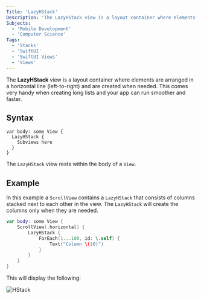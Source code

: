 ```yaml
---
Title: 'LazyHStack'
Description: 'The LazyHStack view is a layout container where elements are arranged in a horizontal line (left-to-right) and are created when needed.'
Subjects:
  - 'Mobile Development'
  - 'Computer Science'
Tags:
  - 'Stacks'
  - 'SwiftUI'
  - 'SwiftUI Views'
  - 'Views'
---
```


The **LazyHStack** view is a layout container where elements are arranged in a horizontal line (left-to-right) and are created when needed. This comes very handy when creating long lists and your app can run smoother and faster.

## Syntax

```pseudo
var body: some View {
  LazyHStack {
    Subviews here
  }
}
```

The `LazyHStack` view rests within the body of a `View`.

## Example

In this example a `ScrollView` contains a `LazyHStack` that consists of columns stacked next to each other in the view. The `LazyHStack` will create the columns only when they are needed.
```swift
var body: some View {
    ScrollView(.horizontal) {
        LazyHStack {
            ForEach(1...100, id: \.self) {
                Text("Column \($0)")
            }
        }
    }
}
```

This will display the following:

![HStack](https://raw.githubusercontent.com/Codecademy/docs/main/media/lazyHStack-gif.gif)

